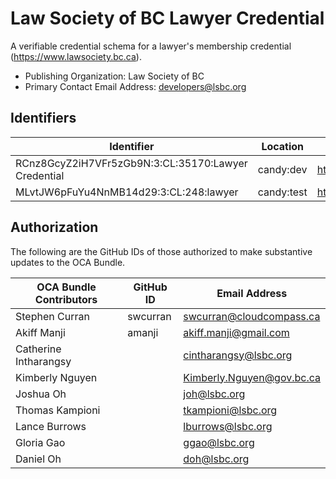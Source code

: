 # Law Society of BC Lawyer Credential

A verifiable credential schema for a lawyer's membership credential (https://www.lawsociety.bc.ca).

- Publishing Organization: Law Society of BC
- Primary Contact Email Address: developers@lsbc.org

## Identifiers

| Identifier                                          | Location   | URL                                                   |
| --------------------------------------------------- | ---------- | ----------------------------------------------------- |
| RCnz8GcyZ2iH7VFr5zGb9N:3:CL:35170:Lawyer Credential | candy:dev  | https://candyscan.idlab.org/tx/CANDY_DEV/domain/35171 |
| MLvtJW6pFuYu4NnMB14d29:3:CL:248:lawyer              | candy:test | https://candyscan.idlab.org/tx/CANDY_TEST/domain/249  |

## Authorization

The following are the GitHub IDs of those authorized to make substantive updates to the OCA Bundle.

| OCA Bundle Contributors | GitHub ID  | Email Address             |
| ----------------------- | ---------- | ------------------------- |
| Stephen Curran          | swcurran   | swcurran@cloudcompass.ca  |
| Akiff Manji             | amanji     | akiff.manji@gmail.com     |
| Catherine Intharangsy   |            | cintharangsy@lsbc.org     |
| Kimberly Nguyen         |            | Kimberly.Nguyen@gov.bc.ca |
| Joshua Oh               |            | joh@lsbc.org              |
| Thomas Kampioni         |            | tkampioni@lsbc.org        |
| Lance Burrows           |            | lburrows@lsbc.org         |
| Gloria Gao              |            | ggao@lsbc.org             |
| Daniel Oh               |            | doh@lsbc.org              |
